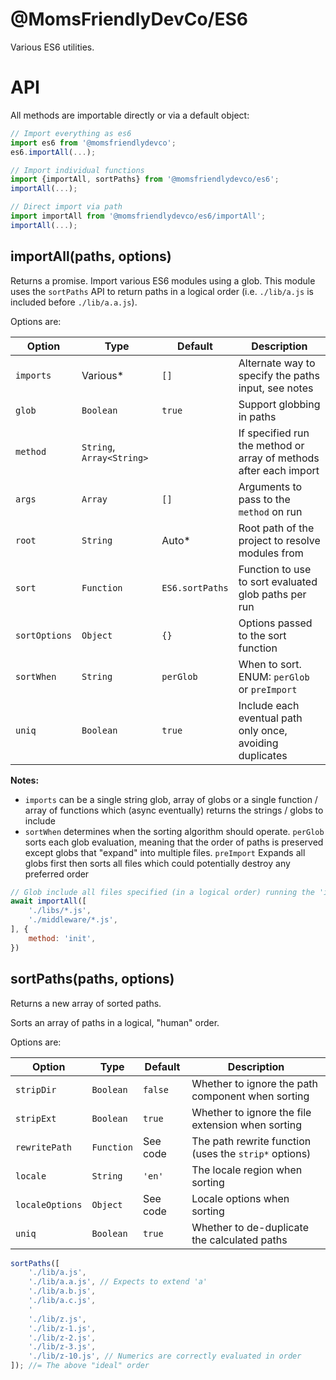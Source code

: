 @MomsFriendlyDevCo/ES6
======================
Various ES6 utilities.


API
===

All methods are importable directly or via a default object:

```javascript
// Import everything as es6
import es6 from '@momsfriendlydevco';
es6.importAll(...);

// Import individual functions
import {importAll, sortPaths} from '@momsfriendlydevco/es6';
importAll(...);

// Direct import via path
import importAll from '@momsfriendlydevco/es6/importAll';
importAll(...);
```


importAll(paths, options)
-------------------------
Returns a promise.
Import various ES6 modules using a glob.
This module uses the `sortPaths` API to return paths in a logical order (i.e. `./lib/a.js` is included before `./lib/a.a.js`).


Options are:

| Option        | Type                      | Default         | Description                                                       |
|---------------|---------------------------|-----------------|-------------------------------------------------------------------|
| `imports`     | Various*                  | `[]`            | Alternate way to specify the paths input, see notes               |
| `glob`        | `Boolean`                 | `true`          | Support globbing in paths                                         |
| `method`      | `String`, `Array<String>` |                 | If specified run the method or array of methods after each import |
| `args`        | `Array`                   | `[]`            | Arguments to pass to the `method` on run                          |
| `root`        | `String`                  | Auto*           | Root path of the project to resolve modules from                  |
| `sort`        | `Function`                | `ES6.sortPaths` | Function to use to sort evaluated glob paths per run              |
| `sortOptions` | `Object`                  | `{}`            | Options passed to the sort function                               |
| `sortWhen`    | `String`                  | `perGlob`       | When to sort. ENUM: `perGlob` or `preImport`                      |
| `uniq`        | `Boolean`                 | `true`          | Include each eventual path only once, avoiding duplicates         |


**Notes:**
* `imports` can be a single string glob, array of globs or a single function / array of functions which (async eventually) returns the strings / globs to include
* `sortWhen` determines when the sorting algorithm should operate. `perGlob` sorts each glob evaluation, meaning that the order of paths is preserved except globs that "expand" into multiple files. `preImport` Expands all globs first then sorts all files which could potentially destroy any preferred order


```javascript
// Glob include all files specified (in a logical order) running the 'init' method for each
await importAll([
	'./libs/*.js',
	'./middleware/*.js',
], {
	method: 'init',
})
```


sortPaths(paths, options)
-------------------------
Returns a new array of sorted paths.

Sorts an array of paths in a logical, "human" order.

Options are:

| Option          | Type       | Default  | Description                                           |
|-----------------|------------|----------|-------------------------------------------------------|
| `stripDir`      | `Boolean`  | `false`  | Whether to ignore the path component when sorting     |
| `stripExt`      | `Boolean`  | `true`   | Whether to ignore the file extension when sorting     |
| `rewritePath`   | `Function` | See code | The path rewrite function (uses the `strip*` options) |
| `locale`        | `String`   | `'en'`   | The locale region when sorting                        |
| `localeOptions` | `Object`   | See code | Locale options when sorting                           |
| `uniq`          | `Boolean`  | `true`   | Whether to de-duplicate the calculated paths          |


```javascript
sortPaths([
	'./lib/a.js',
	'./lib/a.a.js', // Expects to extend 'a'
	'./lib/a.b.js',
	'./lib/a.c.js',
	'
	'./lib/z.js',
	'./lib/z-1.js',
	'./lib/z-2.js',
	'./lib/z-3.js',
	'./lib/z-10.js', // Numerics are correctly evaluated in order
]); //= The above "ideal" order
```
